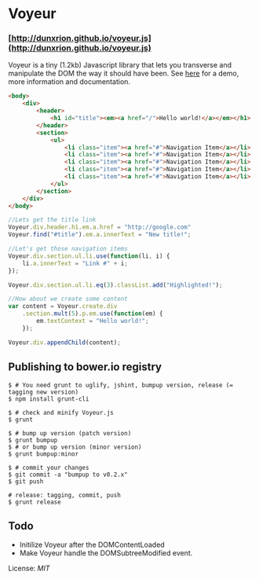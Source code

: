 # Voyeur
### [http://dunxrion.github.io/voyeur.js](http://dunxrion.github.io/voyeur.js)
Voyeur is a tiny (1.2kb) Javascript library that lets you transverse and manipulate the DOM the way it should have been. See [here](http://dunxrion.github.io/voyeur.js) for a demo, more information and documentation.

```html
<body>
	<div>
		<header>
			<h1 id="title"><em><a href="/">Hello world!</a></em></h1>
		</header>
		<section>
			<ul>
				<li class="item"><a href="#">Navigation Item</a></li>
				<li class="item"><a href="#">Navigation Item</a></li>
				<li class="item"><a href="#">Navigation Item</a></li>
				<li class="item"><a href="#">Navigation Item</a></li>
				<li class="item"><a href="#">Navigation Item</a></li>
			</ul>
		</section>
	</div>
</body>
```

```js
//Lets get the title link
Voyeur.div.header.h1.em.a.href = "http://google.com"
Voyeur.find("#title").em.a.innerText = "New title!";

//Let's get those navigation items
Voyeur.div.section.ul.li.use(function(li, i) {
	li.a.innerText = "Link #" + i;
});

Voyeur.div.section.ul.li.eq(3).classList.add("Highlighted!");

//How about we create some content
var content = Voyeur.create.div
	.section.mult(5).p.em.use(function(em) {
		em.textContext = "Hello world!";
	});

Voyeur.div.appendChild(content);
```

## Publishing to bower.io registry

```shell
$ # You need grunt to uglify, jshint, bumpup version, release (= tagging new version)
$ npm install grunt-cli

$ # check and minify Voyeur.js
$ grunt

$ # bump up version (patch version) 
$ grunt bumpup
$ # or bump up version (minor version)
$ grunt bumpup:minor

$ # commit your changes
$ git commit -a "bumpup to v0.2.x"
$ git push

# release: tagging, commit, push
$ grunt release

```

## Todo
* Initilize Voyeur after the DOMContentLoaded
* Make Voyeur handle the DOMSubtreeModified event.

License: _MIT_